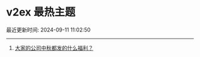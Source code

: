 # v2ex 最热主题

最近更新时间: 2024-09-11 11:02:50

--- 
1. [大家的公司中秋都发的什么福利？](https://www.v2ex.com/t/1071846) 
